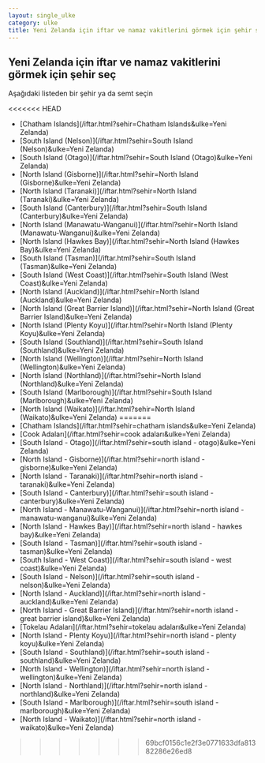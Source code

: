 ```yaml
---
layout: single_ulke
category: ulke
title: Yeni Zelanda için iftar ve namaz vakitlerini görmek için şehir seç
---
```



## Yeni Zelanda için iftar ve namaz vakitlerini görmek için şehir seç

Aşağıdaki listeden bir şehir ya da semt seçin


<<<<<<< HEAD
* [Chatham Islands](/iftar.html?sehir=Chatham Islands&ulke=Yeni Zelanda)
* [South Island (Nelson)](/iftar.html?sehir=South Island (Nelson)&ulke=Yeni Zelanda)
* [South Island (Otago)](/iftar.html?sehir=South Island (Otago)&ulke=Yeni Zelanda)
* [North Island (Gisborne)](/iftar.html?sehir=North Island (Gisborne)&ulke=Yeni Zelanda)
* [North Island (Taranaki)](/iftar.html?sehir=North Island (Taranaki)&ulke=Yeni Zelanda)
* [South Island (Canterbury)](/iftar.html?sehir=South Island (Canterbury)&ulke=Yeni Zelanda)
* [North Island (Manawatu-Wanganui)](/iftar.html?sehir=North Island (Manawatu-Wanganui)&ulke=Yeni Zelanda)
* [North Island (Hawkes Bay)](/iftar.html?sehir=North Island (Hawkes Bay)&ulke=Yeni Zelanda)
* [South Island (Tasman)](/iftar.html?sehir=South Island (Tasman)&ulke=Yeni Zelanda)
* [South Island (West Coast)](/iftar.html?sehir=South Island (West Coast)&ulke=Yeni Zelanda)
* [North Island (Auckland)](/iftar.html?sehir=North Island (Auckland)&ulke=Yeni Zelanda)
* [North Island (Great Barrier Island)](/iftar.html?sehir=North Island (Great Barrier Island)&ulke=Yeni Zelanda)
* [North Island (Plenty Koyu)](/iftar.html?sehir=North Island (Plenty Koyu)&ulke=Yeni Zelanda)
* [South Island (Southland)](/iftar.html?sehir=South Island (Southland)&ulke=Yeni Zelanda)
* [North Island (Wellington)](/iftar.html?sehir=North Island (Wellington)&ulke=Yeni Zelanda)
* [North Island (Northland)](/iftar.html?sehir=North Island (Northland)&ulke=Yeni Zelanda)
* [South Island (Marlborough)](/iftar.html?sehir=South Island (Marlborough)&ulke=Yeni Zelanda)
* [North Island (Waikato)](/iftar.html?sehir=North Island (Waikato)&ulke=Yeni Zelanda)
=======
* [Chatham Islands](/iftar.html?sehir=chatham islands&ulke=Yeni Zelanda)
* [Cook Adaları](/iftar.html?sehir=cook adaları&ulke=Yeni Zelanda)
* [South Island - Otago)](/iftar.html?sehir=south island - otago)&ulke=Yeni Zelanda)
* [North Island - Gisborne)](/iftar.html?sehir=north island - gisborne)&ulke=Yeni Zelanda)
* [North Island - Taranaki)](/iftar.html?sehir=north island - taranaki)&ulke=Yeni Zelanda)
* [South Island - Canterbury)](/iftar.html?sehir=south island - canterbury)&ulke=Yeni Zelanda)
* [North Island - Manawatu-Wanganui)](/iftar.html?sehir=north island - manawatu-wanganui)&ulke=Yeni Zelanda)
* [North Island - Hawkes Bay)](/iftar.html?sehir=north island - hawkes bay)&ulke=Yeni Zelanda)
* [South Island - Tasman)](/iftar.html?sehir=south island - tasman)&ulke=Yeni Zelanda)
* [South Island - West Coast)](/iftar.html?sehir=south island - west coast)&ulke=Yeni Zelanda)
* [South Island - Nelson)](/iftar.html?sehir=south island - nelson)&ulke=Yeni Zelanda)
* [North Island - Auckland)](/iftar.html?sehir=north island - auckland)&ulke=Yeni Zelanda)
* [North Island - Great Barrier Island)](/iftar.html?sehir=north island - great barrier island)&ulke=Yeni Zelanda)
* [Tokelau Adaları](/iftar.html?sehir=tokelau adaları&ulke=Yeni Zelanda)
* [North Island - Plenty Koyu)](/iftar.html?sehir=north island - plenty koyu)&ulke=Yeni Zelanda)
* [South Island - Southland)](/iftar.html?sehir=south island - southland)&ulke=Yeni Zelanda)
* [North Island - Wellington)](/iftar.html?sehir=north island - wellington)&ulke=Yeni Zelanda)
* [North Island - Northland)](/iftar.html?sehir=north island - northland)&ulke=Yeni Zelanda)
* [South Island - Marlborough)](/iftar.html?sehir=south island - marlborough)&ulke=Yeni Zelanda)
* [North Island - Waikato)](/iftar.html?sehir=north island - waikato)&ulke=Yeni Zelanda)
>>>>>>> 69bcf0156c1e2f3e0771633dfa81382286e26ed8
